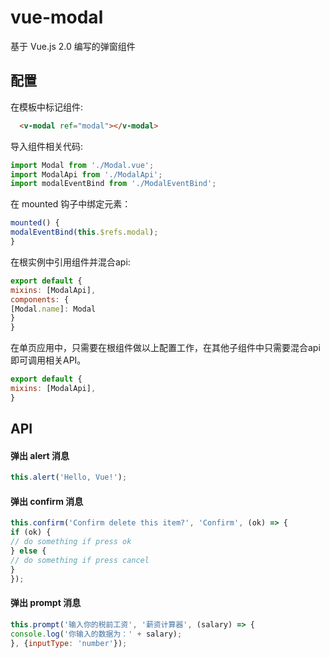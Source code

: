 # vue-modal
  基于 Vue.js 2.0 编写的弹窗组件


  ## 配置
  在模板中标记组件:
  ```html
    <v-modal ref="modal"></v-modal>
  ```

  导入组件相关代码:
  ```javascript
  import Modal from './Modal.vue';
  import ModalApi from './ModalApi';
  import modalEventBind from './ModalEventBind';
  ```
  在 mounted 钩子中绑定元素：
  ```javascript
  mounted() {
  modalEventBind(this.$refs.modal);
  }
  ```

  在根实例中引用组件并混合api:
  ```javascript
  export default {
  mixins: [ModalApi],
  components: {
  [Modal.name]: Modal
  }
  }
  ```

  在单页应用中，只需要在根组件做以上配置工作，在其他子组件中只需要混合api即可调用相关API。
  ```javascript
  export default {
  mixins: [ModalApi],
  }
  ```

  ## API
  #### 弹出 alert 消息
  ```javascript
  this.alert('Hello, Vue!');
  ```

  #### 弹出 confirm 消息
  ```javascript
  this.confirm('Confirm delete this item?', 'Confirm', (ok) => {
  if (ok) {
  // do something if press ok
  } else {
  // do something if press cancel
  }
  });
  ```

  #### 弹出 prompt 消息
  ```javascript
  this.prompt('输入你的税前工资', '薪资计算器', (salary) => {
  console.log('你输入的数据为：' + salary);
  }, {inputType: 'number'});
  ```
